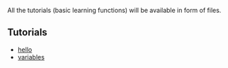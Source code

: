 All the tutorials (basic learning functions) will be available in form of files.

## Tutorials
* [hello](./hello.rs)
* [variables](./variables)